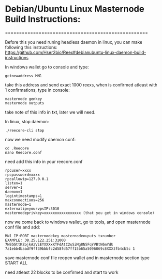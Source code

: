 
# Debian/Ubuntu Linux Masternode Build Instructions: 
===================================================

Before this you need runing headless daemon in linux, you can make following this instructions: https://github.com/Hser2bio/Reex#debianubuntu-linux-daemon-build-instructions

In windows wallet go to console and type: 
```
getnewaddress MN1
```
take this address and send exact 1000 reexs, when is confirmed atleast with 1 confirmations, type in console:
```
masternode genkey 
masternode outputs
```
take note of this info in txt, later we will need. 

In linux, stop daemon:
```
./reecore-cli stop
```
now we need modify daemon conf:
```
cd .Reecore
nano Reecore.conf
```
need add this info in your reecore.conf
```
rpcuser=xxxx
rpcpassword=xxxx
rpcallowip=127.0.0.1
listen=1
server=1
daemon=1
logintimestamps=1
maxconnections=256
masternode=1
externalip=yourvpsIP:3010
masternodeprivkey=xxxxxxxxxxxxxxxxx (that you get in windows console)
```
now we come back to windows wallet, go to tools, and open masternode conf file and add:
```
MN1 IP:PORT masternodekey masternodeouputs txnumber
EXAMPLE: 38.25.122.251:31000 7NEGGttKZojkAzViEYXXXxKTFdAtC2uSiMg8NSFqYVBtN6mYdU 7a1ebb4baadf9ff39bbbfc2d58fd57ff15b65a5096069c8XXX3fb4cb5c 1
```
save masternode conf file reopen wallet and in masternode section type START ALL

need atleast 22 blocks to be confirmed and start to work



